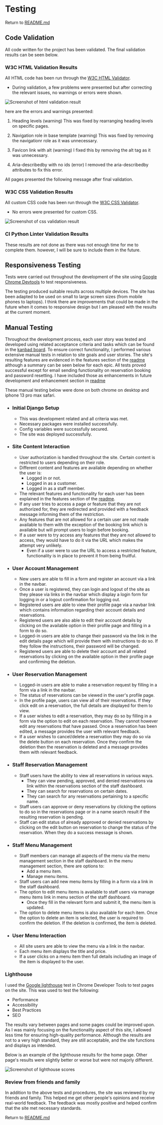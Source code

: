 # Testing

Return to [README.md](README.md)

## Code Validation
All code written for the project has been validated. The final validation results can be seen below.

### W3C HTML Validation Results
All HTML code has been run through the [W3C HTML Validator](https://validator.w3.org/).

* During validation, a few problems were presented but after correcting the relevant issues, no warnings or errors were shown.

![Screenshot of html validation result](assets/docs/screenshots/html_validator.png)

here are the errors and warnings presented:

1. Heading levels (warning)
This was fixed by rearranging heading levels on specific pages.

2. Navigation role in base template (warning)
This was fixed by removing the navigationr role as it was unnecessary.

3. Favicon link with alt (warning)
I fixed this by removing the alt tag as it was unnecessary.

4. Aria-describedby with no ids (error)
I removed the aria-describedby attributes to fix this error.

All pages presented the following message after final validation.


### W3C CSS Validation Results
All custom CSS code has been run through the [W3C CSS Validator](https://jigsaw.w3.org/css-validator/).

* No errors were presented for custom CSS.

![Screenshot of css validation result](assets/docs/screenshots/css_validator.png)


### CI Python Linter Validation Results

These results are not done as there was not enough time for me to complete them. however, I will be sure to include them in the future.

## Responsiveness Testing
Tests were carried out throughout the development of the site using [Google Chrome Devtools](https://developer.chrome.com/docs/devtools/) to test responsiveness.

The testing produced suitable results across multiple devices. The site has been adapted to be used on small to large screen sizes (from mobile phones to laptops). I think there are improvements that could be made in the future when it comes to responsive design but I am pleased with the results at the current moment.




## Manual Testing
Throughout the development process, each user story was tested and developed using related acceptance criteria and tasks which can be found in the [kanbad board](https://github.com/users/Tony118g/projects/8).
To ensure correct functionality, I performed various extensive manual tests in relation to site goals and user stories. The site's resulting features are evidenced in the features section of the [readme](README.md) although a summary can be seen below for each epic. All tests proved successful except for email sending functionality on reservation booking and password resetting. I have included those as enhancements in future development and enhancement section in [readme](README.md)

These manual testing below were done on both chrome on desktop and iphone 13 pro max safari.

* ### Initial Django Setup
    * This was development related and all criteria was met.
    * Necessary packages were installed successfully.
    * Config variables were successfully secured.
    * The site was deployed successfully.

* ### Site Content Interaction
    * User authorization is handled throughout the site. Certain content is restricted to users depending on their role.
    * Different content and features are available depending on whether the user is:
        * Logged in or not.
        * Logged in as a customer.
        * Logged in as a staff member.
    * The relevant features and functionality for each user has been explained in the features section of the [readme](README.md).
    * If any user tries to access a page or feature that they are not authorized for, they are redirected and provided with a feedback message informing them of the restriction.
    * Any features that are not allowed for a certain user are not made available to them with the exception of the booking link which is available but will prompt users to login before booking.
    * If a user were to try access any features that they are not allowed to access, they would have to do it via the URL which makes the attempt very unlikely.
        * Even if a user were to use the URL to access a restricted feature, functionality is in place to prevent it from being fruitful.

* ### User Account Management
    * New users are able to fill in a form and register an account via a link in the navbar.
    * Once a user is registered, they can login and logout of the site as they please via links in the navbar which display a login form for logging in or a logout confirmation for logging out.
    * Registered users are able to view their profile page via a navbar link which contains information regarding their account details and reservations.
    * Registered users are also able to edit their account details by clicking on the available option in their profile page and filling in a form to do so.
    * Logged-in users are able to change their password via the link in the edit details page which will provide them with instructions to do so. If they follow the instructions, their password will be changed.
    * Registered users are able to delete their account and all related reservations by clicking on the available option in their profile page and confirming the deletion.

* ### User Reservation Management
    * Logged-in users are able to make a reservation request by filling in a form via a link in the navbar.
    * The status of reservations can be viewed in the user's profile page.
    * In the profile page, users can view all of their reservations. If they click edit on a reservation, the full details are displayed for them to view.
    * If a user wishes to edit a reservation, they may do so by filling in a form via the option to edit on each reservation. They cannot however edit any reservations that have passed. Once a reservation has been edited, a message provides the user with relevant feedback.
    * If a user wishes to cancel/delete a reservation they may do so via the delete button on each reservation. Once they confirm the deletion then the reservation is deleted and a message provides them with relevant feedback.

* ### Staff Reservation Management
    * Staff users have the ability to view all reservations in various ways.
        * They can view pending, approved, and denied reservations via link within the reservations section of the staff dashboard.
        * They can search for reservations on certain dates.
        * They can search for any reservations pertaining to a specific name.
    * Staff users can approve or deny reservations by clicking the options to do so in the reservations page or in a name search result if the resulting reservation is pending.
    * Staff can edit status of already approved or denied reservations by clicking on the edit button on reservation to change the status of the reservation. When they do a success message is shown.

* ### Staff Menu Management
    * Staff members can manage all aspects of the menu via the menu management section in the staff dashboard. In the menu management section, there are options to:
        * Add a menu item.
        * Manage menu items.
    * Staff users can add new menu items by filling in a form via a link in the staff dashboard.
    * The option to edit menu items is available to staff users via manage menu items link in menu section of the staff dashboard.
        * Once they fill in the relevant form and submit it, the menu item is updated.
    * The option to delete menu items is also available for each item. Once the option to delete an item is selected, the user is required to confirm the deletion. If the deletion is confirmed, the item is deleted.

* ### User Menu Interaction
    * All site users are able to view the menu via a link in the navbar.
    * Each menu item displays the title and price.
    * If a user clicks on a menu item then full details including an image of the item is displayed to the user.


### Lighthouse
I used the [Google lighthouse](https://developer.chrome.com/docs/lighthouse/overview/) test in Chrome Developer Tools to test pages on the site. This was used to test the following:

* Performance
* Accessibility
* Best Practices
* SEO

The results vary between pages and some pages could be improved upon. As I was mainly focusing on the functionality aspect of this site, I allowed less time for ensuring high-quality performance. Although the results are not to a very high standard, they are still acceptable, and the site functions and displays as intended.

Below is an example of the lighthouse results for the home page. Other page's results were slightly better or worse but were not majorly different.

![Screenshot of lighthouse scores](assets/docs/screenshots/lighthouse_scores.png)

### Review from friends and family
In addition to the above tests and procedures, the site was reviewed by my friends and family. This helped me get other people's opinions and receive real-world feedback. The feedback was mostly positive and helped confirm that the site met necessary standards.

Return to [README.md](README.md)
